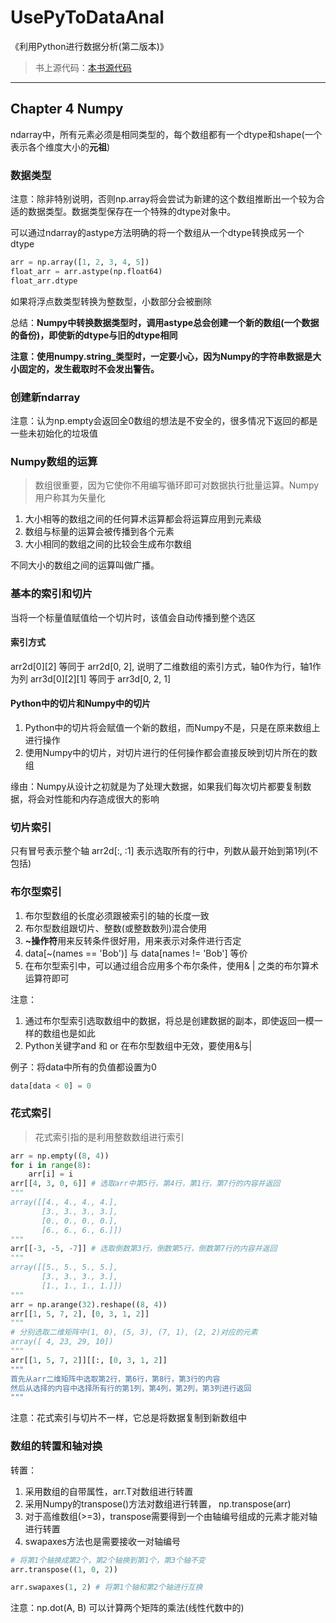# UsePyToDataAnal
《利用Python进行数据分析(第二版本)》

> 书上源代码：[本书源代码](<https://github.com/wesm/pydata-book>)

-------------------------------------------------------

## Chapter 4 Numpy

ndarray中，所有元素必须是相同类型的，每个数组都有一个dtype和shape(一个表示各个维度大小的**元祖**)

### 数据类型

注意：除非特别说明，否则np.array将会尝试为新建的这个数组推断出一个较为合适的数据类型。数据类型保存在一个特殊的dtype对象中。

可以通过ndarray的astype方法明确的将一个数组从一个dtype转换成另一个dtype
```Python
arr = np.array([1, 2, 3, 4, 5])
float_arr = arr.astype(np.float64)
float_arr.dtype
```

如果将浮点数类型转换为整数型，小数部分会被删除

总结：**Numpy中转换数据类型时，调用astype总会创建一个新的数组(一个数据的备份)，即使新的dtype与旧的dtype相同**

**注意：使用numpy.string_类型时，一定要小心，因为Numpy的字符串数据是大小固定的，发生截取时不会发出警告。**


### 创建新ndarray
注意：认为np.empty会返回全0数组的想法是不安全的，很多情况下返回的都是一些未初始化的垃圾值

### Numpy数组的运算
> 数组很重要，因为它使你不用编写循环即可对数据执行批量运算。Numpy用户称其为矢量化

1. 大小相等的数组之间的任何算术运算都会将运算应用到元素级
2. 数组与标量的运算会被传播到各个元素
3. 大小相同的数组之间的比较会生成布尔数组

不同大小的数组之间的运算叫做广播。

### 基本的索引和切片
当将一个标量值赋值给一个切片时，该值会自动传播到整个选区

#### 索引方式
arr2d[0][2] 等同于 arr2d[0, 2], 说明了二维数组的索引方式，轴0作为行，轴1作为列
arr3d[0][2][1] 等同于 arr3d[0, 2, 1]

#### Python中的切片和Numpy中的切片
1. Python中的切片将会赋值一个新的数组，而Numpy不是，只是在原来数组上进行操作
2. 使用Numpy中的切片，对切片进行的任何操作都会直接反映到切片所在的数组

缘由：Numpy从设计之初就是为了处理大数据，如果我们每次切片都要复制数据，将会对性能和内存造成很大的影响

### 切片索引
只有冒号表示整个轴
arr2d[:, :1] 表示选取所有的行中，列数从最开始到第1列(不包括)

### 布尔型索引

1. 布尔型数组的长度必须跟被索引的轴的长度一致
2. 布尔型数组跟切片、整数(或整数数列)混合使用
3. **~操作符**用来反转条件很好用，用来表示对条件进行否定
4. data[~(names == 'Bob')] 与 data[names != 'Bob'] 等价
5. 在布尔型索引中，可以通过组合应用多个布尔条件，使用& | 之类的布尔算术运算符即可

注意：
1. 通过布尔型索引选取数组中的数据，将总是创建数据的副本，即使返回一模一样的数组也是如此
2. Python关键字and 和 or 在布尔型数组中无效，要使用&与|


例子：将data中所有的负值都设置为0
```Python
data[data < 0] = 0
```

### 花式索引
> 花式索引指的是利用整数数组进行索引


```Python
arr = np.empty((8, 4))
for i in range(8):
    arr[i] = i
arr[[4, 3, 0, 6]] # 选取arr中第5行，第4行，第1行，第7行的内容并返回
"""
array([[4., 4., 4., 4.],
       [3., 3., 3., 3.],
       [0., 0., 0., 0.],
       [6., 6., 6., 6.]])
"""
arr[[-3, -5, -7]] # 选取倒数第3行，倒数第5行，倒数第7行的内容并返回
"""
array([[5., 5., 5., 5.],
       [3., 3., 3., 3.],
       [1., 1., 1., 1.]])
"""
arr = np.arange(32).reshape((8, 4))
arr[[1, 5, 7, 2], [0, 3, 1, 2]]
"""
# 分别选取二维矩阵中(1, 0), (5, 3), (7, 1), (2, 2)对应的元素
array([ 4, 23, 29, 10])
"""
arr[[1, 5, 7, 2]][[:, [0, 3, 1, 2]]
"""
首先从arr二维矩阵中选取第2行，第6行，第8行，第3行的内容
然后从选择的内容中选择所有行的第1列，第4列，第2列，第3列进行返回
"""

```

注意：花式索引与切片不一样，它总是将数据复制到新数组中

### 数组的转置和轴对换
转置：
1. 采用数组的自带属性，arr.T对数组进行转置
2. 采用Numpy的transpose()方法对数组进行转置， np.transpose(arr)
3. 对于高维数组(>=3)，transpose需要得到一个由轴编号组成的元素才能对轴进行转置
4. swapaxes方法也是需要接收一对轴编号

```Python
# 将第1个轴换成第2个，第2个轴换到第1个，第3个轴不变
arr.transpose((1, 0, 2))

arr.swapaxes(1, 2) # 将第1个轴和第2个轴进行互换
```

注意：np.dot(A, B) 可以计算两个矩阵的乘法(线性代数中的)
